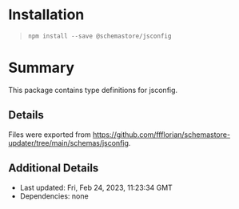 # Installation
> `npm install --save @schemastore/jsconfig`

# Summary
This package contains type definitions for jsconfig.

## Details
Files were exported from https://github.com/ffflorian/schemastore-updater/tree/main/schemas/jsconfig.

## Additional Details
* Last updated: Fri, Feb 24, 2023, 11:23:34 GMT
* Dependencies: none
